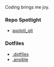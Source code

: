 Coding brings me joy.

### Repo Spotlight
- [axolotl_git](https://github.com/pitoniak32/axolotl_git)

### Dotfiles
- [.dotfiles](https://github.com/pitoniak32/.dotfiles)
- [.ansible](https://github.com/pitoniak32/.ansible)

<!---
pitoniak32/pitoniak32 is a ✨ special ✨ repository because its `README.md` (this file) appears on your GitHub profile.
You can click the Preview link to take a look at your changes.
--->
